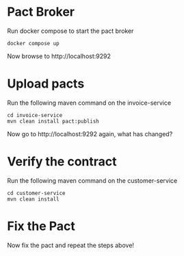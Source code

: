 # Pact Broker

Run docker compose to start the pact broker

```shell
docker compose up
```

Now browse to http://localhost:9292

# Upload pacts

Run the following maven command on the invoice-service 

```shell
cd invoice-service
mvn clean install pact:publish
```

Now go to http://localhost:9292 again, what has changed?

# Verify the contract

Run the following maven command on the customer-service

```shell
cd customer-service
mvn clean install
```

# Fix the Pact

Now fix the pact and repeat the steps above!
